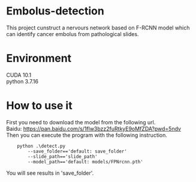 # Embolus-detection
This project cunstruct a nervours network based on F-RCNN model which can identify cancer embolus from pathological slides.
# Environment
CUDA 10.1  
python 3.7.16

# How to use it
First you need to download the model from the following url.  
  Baidu: https://pan.baidu.com/s/1flw3bzz2fuRtkyE9oMfZDA?pwd=5ndv  
Then you can execute the program with the following instruction.
```
    python .\detect.py
        --save_folder=='default: save_folder' 
        --slide_path=='slide_path' 
        --model_path=='default: models/FPNrcnn.pth'
```
You will see results in 'save_folder'.
